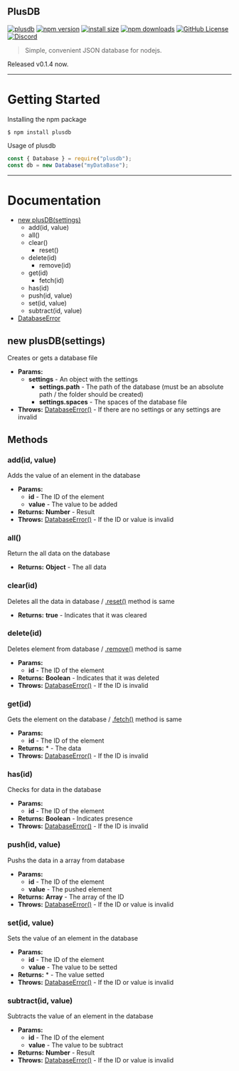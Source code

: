 <h2>PlusDB</h2>

[![plusdb](https://img.shields.io/badge/plus-db-black.svg)](https://www.npmjs.org/package/plusdb)
[![npm version](https://img.shields.io/npm/v/plusdb.svg?style=flat-square)](https://www.npmjs.org/package/plusdb)
[![install size](https://packagephobia.now.sh/badge?p=plusdb)](https://packagephobia.now.sh/result?p=plusdb)
[![npm downloads](https://img.shields.io/npm/dm/plusdb.svg?style=flat-square)](http://npm-stat.com/charts.html?package=plusdb)
[![GitHub License](https://img.shields.io/badge/license-MIT-blue.svg)](https://github.com/jesuswasmychoice/plusdb/blob/main/LICENSE)
[![Discord](https://img.shields.io/discord/675217083155480577?color=%237289DA&label=Discord)](https://discord.gg/MaapZw5YVC)

> Simple, convenient JSON database for nodejs.

Released v0.1.4 now.
<hr>

# Getting Started

Installing the npm package
```console
$ npm install plusdb
```
Usage of plusdb
```js
const { Database } = require("plusdb");
const db = new Database("myDataBase");
```

<hr>

# Documentation

- [new plusDB(settings)](#plusDB)
  - add(id, value)
  - all()
  - clear()
    - reset()
  - delete(id)
    - remove(id)
  - get(id)
    - fetch(id)
  - has(id)
  - push(id, value)
  - set(id, value)
  - subtract(id, value)
- [DatabaseError](#DatabaseError)

## new plusDB(settings)
<div class="plusDB"></div>

Creates or gets a database file
- **Params:**
  - **settings** - An object with the settings
    - **settings.path** - The path of the database (must be an absolute path / the folder should be created) 
    - **settings.spaces** - The spaces of the database file
- **Throws:** [DatabaseError()](#DatabaseError) - If there are no settings or any settings are invalid

## Methods

### add(id, value)
Adds the value of an element in the database
- **Params:**
  - **id** - The ID of the element
  - **value** - The value to be added
- **Returns:** **Number** - Result
- **Throws:** [DatabaseError()](#DatabaseError) - If the ID or value is invalid

### all()
Return the all data on the database
- **Returns:** **Object** - The all data

### clear(id)
Deletes all the data in database / [.reset()](#reset) method is same
- **Returns:** **true** - Indicates that it was cleared

### delete(id)
Deletes element from database / [.remove()](#remove) method is same
- **Params:**
  - **id** - The ID of the element
- **Returns:** **Boolean** - Indicates that it was deleted
- **Throws:** [DatabaseError()](#DatabaseError) - If the ID is invalid

### get(id)
Gets the element on the database / [.fetch()](#fetch) method is same
- **Params:**
  - **id** - The ID of the element
- **Returns:** * - The data
- **Throws:** [DatabaseError()](#DatabaseError) - If the ID is invalid

### has(id)
Checks for data in the database
- **Params:**
  - **id** - The ID of the element
- **Returns:** **Boolean** - Indicates presence
- **Throws:** [DatabaseError()](#DatabaseError) - If the ID is invalid

### push(id, value)
Pushs the data in a array from database
- **Params:**
  - **id** - The ID of the element
  - **value** - The pushed element
- **Returns:** **Array** - The array of the ID
- **Throws:** [DatabaseError()](#DatabaseError) - If the ID or value is invalid

### set(id, value)
Sets the value of an element in the database
- **Params:**
  - **id** - The ID of the element
  - **value** - The value to be setted
- **Returns:** * - The value setted
- **Throws:** [DatabaseError()](#DatabaseError) - If the ID or value is invalid

### subtract(id, value)
Subtracts the value of an element in the database
- **Params:**
  - **id** - The ID of the element
  - **value** - The value to be subtract
- **Returns:** **Number** - Result
- **Throws:** [DatabaseError()](#DatabaseError) - If the ID or value is invalid